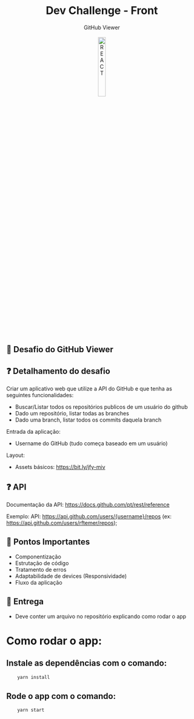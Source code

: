 <div align="center">
  <h1>Dev Challenge - Front</h1>
</div>

<div align="center">
    GitHub Viewer
</div>

<br>

<div align="center">
  <img src="https://reactjs.org/logo-og.png" alt="REACT"  style="width:20%; height:20%"/>
</div>

## 🔰 Desafio do GitHub Viewer

## ❓ Detalhamento do desafio

Criar um aplicativo web que utilize a API do GitHub e que tenha as seguintes funcionalidades:

- Buscar/Listar todos os repositórios publicos de um usuário do github
- Dado um repositório, listar todas as branches
- Dado uma branch, listar todos os commits daquela branch

Entrada da aplicação:

- Username do GitHub (tudo começa baseado em um usuário)

Layout:

- Assets básicos: https://bit.ly/jfy-miv

## ❓ API

Documentação da API: https://docs.github.com/pt/rest/reference

Exemplo:
API: https://api.github.com/users/{username}/repos
(ex: https://api.github.com/users/rftemer/repos);

## 📝 Pontos Importantes

- Componentização
- Estrutação de código
- Tratamento de erros
- Adaptabilidade de devices (Responsividade)
- Fluxo da aplicação

## 📝 Entrega

- Deve conter um arquivo no repositório explicando como rodar o app

# Como rodar o app:

## Instale as dependências com o comando:

```bash
    yarn install
```

## Rode o app com o comando:

```bash
    yarn start
```
